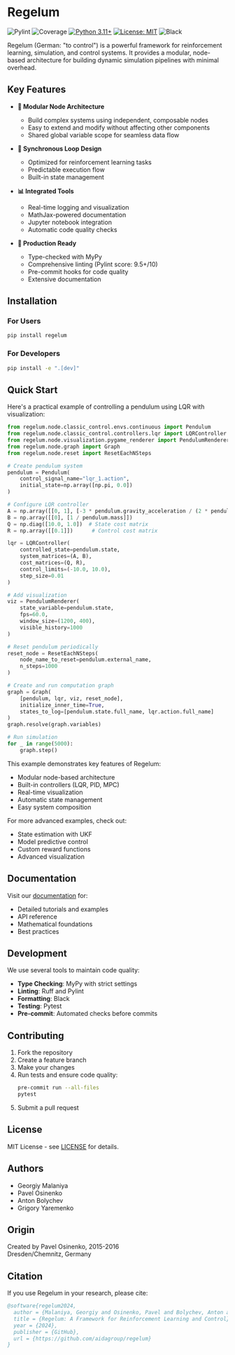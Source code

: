 # Regelum

![Pylint](https://img.shields.io/badge/pylint-9.60%2F10-brightgreen)
![Coverage](https://img.shields.io/badge/coverage-90%25-brightgreen)
[![Python 3.11+](https://img.shields.io/badge/python-3.11+-blue.svg)](https://www.python.org/downloads/)
[![License: MIT](https://img.shields.io/badge/License-MIT-yellow.svg)](https://opensource.org/licenses/MIT)
![Black](https://img.shields.io/badge/Black-passing-brightgreen)

Regelum (German: "to control") is a powerful framework for reinforcement learning, simulation, and control systems. It provides a modular, node-based architecture for building dynamic simulation pipelines with minimal overhead.

## Key Features

- **🔌 Modular Node Architecture**
  - Build complex systems using independent, composable nodes
  - Easy to extend and modify without affecting other components
  - Shared global variable scope for seamless data flow

- **🔄 Synchronous Loop Design**
  - Optimized for reinforcement learning tasks
  - Predictable execution flow
  - Built-in state management

- **📊 Integrated Tools**
  - Real-time logging and visualization
  - MathJax-powered documentation
  - Jupyter notebook integration
  - Automatic code quality checks

- **🚀 Production Ready**
  - Type-checked with MyPy
  - Comprehensive linting (Pylint score: 9.5+/10)
  - Pre-commit hooks for code quality
  - Extensive documentation

## Installation

### For Users
```bash
pip install regelum
```

### For Developers
```bash
pip install -e ".[dev]"
```

## Quick Start

Here's a practical example of controlling a pendulum using LQR with visualization:

```python
from regelum.node.classic_control.envs.continuous import Pendulum
from regelum.node.classic_control.controllers.lqr import LQRController
from regelum.node.visualization.pygame_renderer import PendulumRenderer
from regelum.node.graph import Graph
from regelum.node.reset import ResetEachNSteps

# Create pendulum system
pendulum = Pendulum(
    control_signal_name="lqr_1.action",
    initial_state=np.array([np.pi, 0.0])
)

# Configure LQR controller
A = np.array([[0, 1], [-3 * pendulum.gravity_acceleration / (2 * pendulum.length), 0]])
B = np.array([[0], [1 / pendulum.mass]])
Q = np.diag([10.0, 1.0])  # State cost matrix
R = np.array([[0.1]])      # Control cost matrix

lqr = LQRController(
    controlled_state=pendulum.state,
    system_matrices=(A, B),
    cost_matrices=(Q, R),
    control_limits=(-10.0, 10.0),
    step_size=0.01
)

# Add visualization
viz = PendulumRenderer(
    state_variable=pendulum.state,
    fps=60.0,
    window_size=(1200, 400),
    visible_history=1000
)

# Reset pendulum periodically
reset_node = ResetEachNSteps(
    node_name_to_reset=pendulum.external_name,
    n_steps=1000
)

# Create and run computation graph
graph = Graph(
    [pendulum, lqr, viz, reset_node],
    initialize_inner_time=True,
    states_to_log=[pendulum.state.full_name, lqr.action.full_name]
)
graph.resolve(graph.variables)

# Run simulation
for _ in range(5000):
    graph.step()
```

This example demonstrates key features of Regelum:
- Modular node-based architecture
- Built-in controllers (LQR, PID, MPC)
- Real-time visualization
- Automatic state management
- Easy system composition

For more advanced examples, check out:
- State estimation with UKF
- Model predictive control
- Custom reward functions
- Advanced visualization

## Documentation

Visit our [documentation](https://aidagroup.github.io/regelum/) for:
- Detailed tutorials and examples
- API reference
- Mathematical foundations
- Best practices

## Development

We use several tools to maintain code quality:

- **Type Checking**: MyPy with strict settings
- **Linting**: Ruff and Pylint
- **Formatting**: Black
- **Testing**: Pytest
- **Pre-commit**: Automated checks before commits

## Contributing

1. Fork the repository
2. Create a feature branch
3. Make your changes
4. Run tests and ensure code quality:
   ```bash
   pre-commit run --all-files
   pytest
   ```
5. Submit a pull request

## License

MIT License - see [LICENSE](LICENSE) for details.

## Authors

- Georgiy Malaniya
- Pavel Osinenko
- Anton Bolychev
- Grigory Yaremenko

## Origin

Created by Pavel Osinenko, 2015-2016  
Dresden/Chemnitz, Germany

## Citation

If you use Regelum in your research, please cite:

```bibtex
@software{regelum2024,
  author = {Malaniya, Georgiy and Osinenko, Pavel and Bolychev, Anton and Yaremenko, Grigory},
  title = {Regelum: A Framework for Reinforcement Learning and Control},
  year = {2024},
  publisher = {GitHub},
  url = {https://github.com/aidagroup/regelum}
}
```


